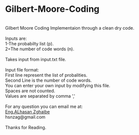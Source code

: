 # Gilbert-Moore-Coding<br/>
<br/>
Gilbert Moore Coding Implementaion through a clean dry code.<br/>
<br/>
Inputs are:<br/>
1-The probabilty list (p).<br/>
2=The number of code words (n).<br/><br/>
Takes input from input.txt file.<br/>
<br/>
Input file format:<br/>
First line represent the list of probalities.<br/>
Second Line is the number of code words.<br/>
You can enter your own input by modifying this file.<br/>
Spaces are not counted.<br/>
Values are separated by comma ','<br/>
<br/>
For any question you can email me at: <br/>
<a href = "mailto: hsnzag@gmail.com">Eng.ALhasan Zghaibe</a><br/>
hsnzag@gmail.com<br/>
<br/>
Thanks for Reading.<br/>

